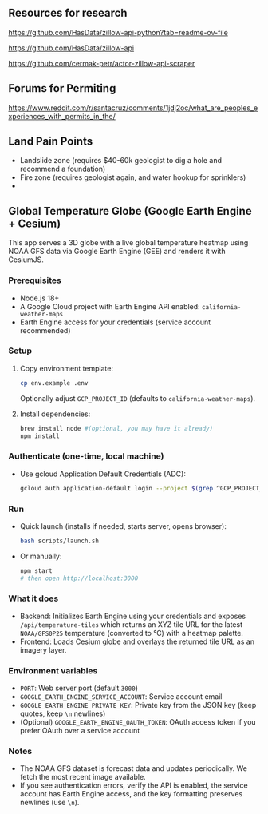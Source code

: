 ## Resources for research

https://github.com/HasData/zillow-api-python?tab=readme-ov-file

https://github.com/HasData/zillow-api

https://github.com/cermak-petr/actor-zillow-api-scraper

## Forums for Permiting

https://www.reddit.com/r/santacruz/comments/1jdj2oc/what_are_peoples_experiences_with_permits_in_the/

## Land Pain Points

- Landslide zone (requires $40-60k geologist to dig a hole and recommend a foundation)
- Fire zone (requires geologist again, and water hookup for sprinklers)
- 

## Global Temperature Globe (Google Earth Engine + Cesium)

This app serves a 3D globe with a live global temperature heatmap using NOAA GFS data via Google Earth Engine (GEE) and renders it with CesiumJS.

### Prerequisites
- Node.js 18+
- A Google Cloud project with Earth Engine API enabled: `california-weather-maps`
- Earth Engine access for your credentials (service account recommended)

### Setup
1. Copy environment template:
   ```bash
   cp env.example .env
   ```
   Optionally adjust `GCP_PROJECT_ID` (defaults to `california-weather-maps`).

2. Install dependencies:
   ```bash
   brew install node #(optional, you may have it already)
   npm install
   ```



### Authenticate (one-time, local machine)
- Use gcloud Application Default Credentials (ADC):
  ```bash
  gcloud auth application-default login --project $(grep ^GCP_PROJECT_ID .env | cut -d= -f2)
  ```

### Run
- Quick launch (installs if needed, starts server, opens browser):
  ```bash
  bash scripts/launch.sh
  ```

- Or manually:
  ```bash
  npm start
  # then open http://localhost:3000
  ```

### What it does
- Backend: Initializes Earth Engine using your credentials and exposes `/api/temperature-tiles` which returns an XYZ tile URL for the latest `NOAA/GFS0P25` temperature (converted to °C) with a heatmap palette.
- Frontend: Loads Cesium globe and overlays the returned tile URL as an imagery layer.

### Environment variables
- `PORT`: Web server port (default `3000`)
- `GOOGLE_EARTH_ENGINE_SERVICE_ACCOUNT`: Service account email
- `GOOGLE_EARTH_ENGINE_PRIVATE_KEY`: Private key from the JSON key (keep quotes, keep `\n` newlines)
- (Optional) `GOOGLE_EARTH_ENGINE_OAUTH_TOKEN`: OAuth access token if you prefer OAuth over a service account

### Notes
- The NOAA GFS dataset is forecast data and updates periodically. We fetch the most recent image available.
- If you see authentication errors, verify the API is enabled, the service account has Earth Engine access, and the key formatting preserves newlines (use `\n`).



